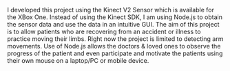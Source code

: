I developed this project using the Kinect V2 Sensor which is available for the XBox One. Instead of using the Kinect SDK, I am using Node.js to obtain the sensor data and use the data in an intuitive GUI. The aim of this project is to allow patients who are recovering from an accident or illness to practice moving their limbs. Right now the project is limited to detecting arm movements. Use of Node.js allows the doctors & loved ones to observe the progress of the patient and even participate and motivate the patients using their own mouse on a laptop/PC or mobile device.
